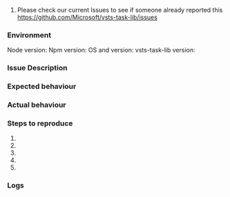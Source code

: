 1. Please check our current Issues to see if someone already reported this https://github.com/Microsoft/vsts-task-lib/issues

### Environment
Node version: 
Npm version: 
OS and version: 
vsts-task-lib version: 

### Issue Description
<!--- Please provide a short description of the issue -->

### Expected behaviour
<!--- Tell us what should happen -->

### Actual behaviour
<!--- Tell us what happens instead -->

### Steps to reproduce
1. 
2. 
3. 
4. 
5. 

### Logs
<!-- Any logs you have/stack traces/etc. -->